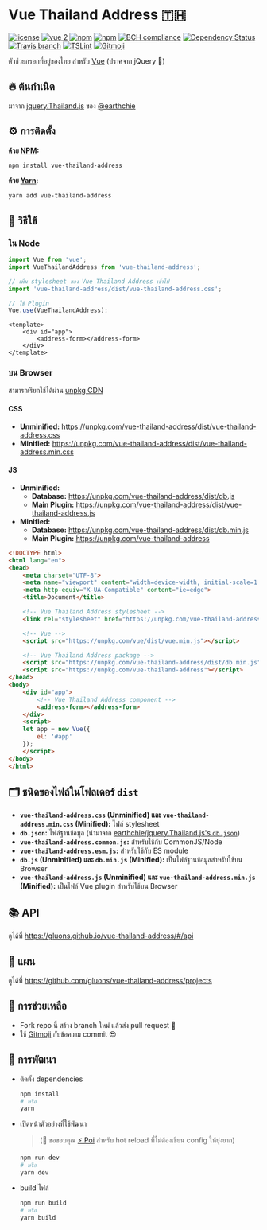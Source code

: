 # Vue Thailand Address 🇹🇭
[![license](https://img.shields.io/github/license/gluons/vue-thailand-address.svg?style=flat-square)](./LICENSE)
[![vue 2](https://img.shields.io/badge/vue-2-42b983.svg?style=flat-square)](https://vuejs.org)
[![npm](https://img.shields.io/npm/v/vue-thailand-address.svg?style=flat-square)](https://www.npmjs.com/package/vue-thailand-address)
[![npm](https://img.shields.io/npm/dt/vue-thailand-address.svg?style=flat-square)](https://www.npmjs.com/package/vue-thailand-address)
[![BCH compliance](https://bettercodehub.com/edge/badge/gluons/vue-thailand-address?style=flat-square&branch=master)](https://bettercodehub.com/)
[![Dependency Status](https://dependencyci.com/github/gluons/vue-thailand-address/badge?style=flat-square)](https://dependencyci.com/github/gluons/vue-thailand-address)
[![Travis branch](https://img.shields.io/travis/gluons/vue-thailand-address/master.svg?style=flat-square)](https://travis-ci.org/gluons/vue-thailand-address)
[![TSLint](https://img.shields.io/badge/TSLint-gluons-15757B.svg?style=flat-square)](https://github.com/gluons/tslint-config-gluons)
[![Gitmoji](https://img.shields.io/badge/gitmoji-%20😜%20😍-FFDD67.svg?style=flat-square)](https://github.com/carloscuesta/gitmoji)

ตัวช่วยกรอกที่อยู่ของไทย สำหรับ [Vue](https://vuejs.org) (ปราศจาก jQuery 🎉)

## 🔥 ต้นกำเนิด

มาจาก [jquery.Thailand.js](https://github.com/earthchie/jquery.Thailand.js) ของ [@earthchie](https://github.com/earthchie)

## ⚙️ การติดตั้ง

**ด้วย [NPM](https://www.npmjs.com/):**

```bash
npm install vue-thailand-address
```

**ด้วย [Yarn](https://yarnpkg.com/):**

```bash
yarn add vue-thailand-address
```

## 🛂 วิธีใช้

### ใน Node

```javascript
import Vue from 'vue';
import VueThailandAddress from 'vue-thailand-address';

// เพิ่ม stylesheet ของ Vue Thailand Address เข้าไป
import 'vue-thailand-address/dist/vue-thailand-address.css';

// ใช้ Plugin
Vue.use(VueThailandAddress);
```

```vue
<template>
	<div id="app">
		<address-form></address-form>
	</div>
</template>
```

### บน Browser

สามารถเรียกใช้ได้ผ่าน [unpkg CDN](https://unpkg.com)

#### CSS

- **Unminified:** https://unpkg.com/vue-thailand-address/dist/vue-thailand-address.css
- **Minified:** https://unpkg.com/vue-thailand-address/dist/vue-thailand-address.min.css

#### JS

- **Unminified:**
  - **Database:** https://unpkg.com/vue-thailand-address/dist/db.js
  - **Main Plugin:** https://unpkg.com/vue-thailand-address/dist/vue-thailand-address.js
- **Minified:**
  - **Database:** https://unpkg.com/vue-thailand-address/dist/db.min.js
  - **Main Plugin:** https://unpkg.com/vue-thailand-address

```html
<!DOCTYPE html>
<html lang="en">
<head>
	<meta charset="UTF-8">
	<meta name="viewport" content="width=device-width, initial-scale=1.0">
	<meta http-equiv="X-UA-Compatible" content="ie=edge">
	<title>Document</title>

	<!-- Vue Thailand Address stylesheet -->
	<link rel="stylesheet" href="https://unpkg.com/vue-thailand-address/dist/vue-thailand-address.min.css">

	<!-- Vue -->
	<script src="https://unpkg.com/vue/dist/vue.min.js"></script>

	<!-- Vue Thailand Address package -->
	<script src="https://unpkg.com/vue-thailand-address/dist/db.min.js"></script>
	<script src="https://unpkg.com/vue-thailand-address"></script>
</head>
<body>
	<div id="app">
		<!-- Vue Thailand Address component -->
		<address-form></address-form>
	</div>
	<script>
	let app = new Vue({
		el: '#app'
	});
	</script>
</body>
</html>
```

## 🗂 ชนิดของไฟล์ในโฟลเดอร์ `dist`

- **`vue-thailand-address.css` (Unminified) และ `vue-thailand-address.min.css` (Minified):** ไฟล์ stylesheet
- **`db.json`:** ไฟล์ฐานข้อมูล (นำมาจาก [earthchie/jquery.Thailand.js's `db.json`](https://github.com/earthchie/jquery.Thailand.js/blob/master/jquery.Thailand.js/database/db.json))
- **`vue-thailand-address.common.js`:** สำหรับใช้กับ CommonJS/Node
- **`vue-thailand-address.esm.js`:** สำหรับใช้กับ ES module
- **`db.js` (Unminified) และ `db.min.js` (Minified):** เป็นไฟล์ฐานข้อมูลสำหรับใช้บน Browser
- **`vue-thailand-address.js` (Unminified) และ `vue-thailand-address.min.js` (Minified):** เป็นไฟล์ Vue plugin สำหรับใช้บน Browser

## 📚 API

ดูได้ที่ https://gluons.github.io/vue-thailand-address/#/api

## 📝 แผน

ดูได้ที่ https://github.com/gluons/vue-thailand-address/projects

## 🤝 การช่วยเหลือ

- Fork repo นี้ สร้าง branch ใหม่ แล้วส่ง pull request 🙂
- ใช้ [Gitmoji](https://github.com/carloscuesta/gitmoji) กับข้อความ commit 😎

## 🤖 การพัฒนา

- ติดตั้ง dependencies

  ```bash
  npm install
  # หรือ
  yarn
  ```

- เปิดหน้าตัวอย่างที่ใช้พัฒนา  
  > (🙇 ขอขอบคุณ [⚡ Poi](https://github.com/egoist/poi) สำหรับ hot reload ที่ไม่ต้องเขียน config ให้ยุ่งยาก)

  ```bash
  npm run dev
  # หรือ
  yarn dev
  ```

- build ไฟล์

  ```bash
  npm run build
  # หรือ
  yarn build
  ```
